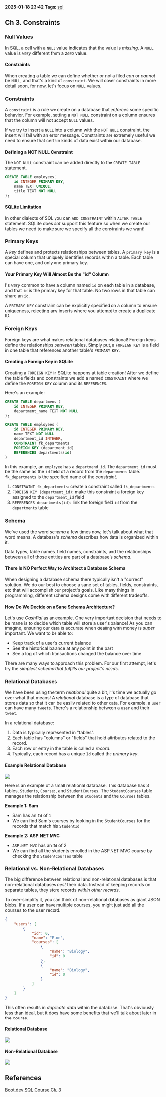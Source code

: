 **2025-01-18 23:42**
**Tags:** [sql](../2%20-%20tags/sql.md)

## Ch 3. Constraints
### Null Values
In SQL, a cell with a `NULL` value indicates that the value is *missing*. A `NULL` value is *very* different from a *zero* value.

#### Constraints
When creating a table we can define whether or not a filed *can* or *cannot* be `NULL`, and that's a kind of `constraint`.
We will cover constraints in more detail soon, for now, let's focus on `NULL` values.

### Constraints
A `constraint` is a rule we create on a database that *enforces* some specific behavior. For example, setting a `NOT NULL` constraint on a column ensures that the column will not accept `NULL` values.

If we try to insert a `NULL` into a column with the `NOT NULL` constraint, the insert will fail with an error message. Constraints are extremely useful we need to ensure that certain kinds of data exist within our database.

#### Defining a NOT NULL Constraint
The `NOT NULL` constraint can be added directly to the `CREATE TABLE` statement. 

```sql
CREATE TABLE employees(
	id INTEGER PRIMARY KEY,
	name TEXT UNIQUE,
	title TEXT NOT NULL
);
```

#### SQLite Limitation
In other dialects of SQL you can `ADD CONSTRAINT` within `ALTER TABLE` statement. SQLite does *not* support this feature so when we create our tables we need to make sure we specify all the constraints we want!

### Primary Keys
A *key* defines and protects relationships between tables. A `primary key` is a special column that uniquely identifies records within a table. Each table can have one, and only one primary key.

#### Your Primary Key Will Almost Be the "id" Column
I's *very* common to have a column named `id` on each table in a database, and that `id` is the primary key for that table. No two rows in that table can share an `id`.

A `PRIMARY KEY` constraint can be explicitly specified on a column to ensure uniqueness, rejecting any inserts where you attempt to create a duplicate ID.

### Foreign Keys
Foreign keys are what makes relational databases relational! Foreign keys define the relationships *between* tables. Simply put, a `FOREIGN KEY` is a field in one table that references another table's `PRIMARY KEY`.

#### Creating a Foreign Key in SQLite
Creating a `FOREIGN KEY` in SQLite happens at table creation! After we define the table fields and constraints we add a named `CONSTRAINT` where we define the `FOREIGN KEY` column and its `REFERENCES`.

Here's an example:

```sql
CREATE TABLE departmens (
	id INTEGER PRIMARY KEY,
	department_name TEXT NOT NULL
);

CREATE TABLE employees (
	id INTEGER PRIMARY KEY,
	name TEXT NOT NULL,
	department_id INTEGER,
	CONSTRAINT fk_departments
	FOREIGN KEY (department_id)
	REFERENCES departments(id)
)
```

In this example, an `employee` has a `departmend_id`. The `department_id`
 must be the same as the `id` field of a record from the `departments` table. `fk_departments` is the specified name of the *constraint*.
1. `CONSTRAINT fk_departments`: create a constraint called `fk_departments`
2. `FOREIGN KEY (department_id)`: make this constraint a foreign key assigned to the `department_id` field
3. `REFERENCES departments(id)`: link the foreign field `id` from the `departments` table

### Schema
We've used the word *schema* a few times now, let's talk about what that word means. A database's *schema* describes how data is organized within it.

Data types, table names, field names, constraints, and the relationships between all of those entities are part of a database's *schema*.

#### There Is NO Perfect Way to Architect a Database Schema
When designing a database schema there typically isn't a "correct" solution. We do our best to choose a sane set of tables, fields, constraints, etc that will accomplish our project's goals. Like many things in programming, different schema designs come with different tradeoffs.

#### How Do We Decide on a Sane Schema Architecture?
Let's use *CashPal* as an example. One very important decision that needs to be mane is to decide which table will store a user's balance! As you can imagine, ensuring our data is accurate when dealing with money is *super* important. We want to be able to:
- Keep track of a user's current balance
- See the historical balance at any point in the past 
- See a log of which transactions changed the balance over time

There are many ways to approach this problem. For our first attempt, let's try the *simplest schema that fulfills our project's needs*.

### Relational Databases
We have been using the term *relational* quite a bit, it's time we actually go over what that means! A *relational* database is a type of database that stores data so that it can be easily related to other data. For example, a `user` can have many `tweets`. There's a relationship between a `user` and their `tweet`.

In a relational database:
1. Data is typically represented in "tables".
2. Each table has "columns" or "fields" that hold attributes related to the record.
3. Each row or entry in the table is called a *record*.
4. Typically, each record has a unique `Id` called the *primary key*.

#### Example Relational Database

![](../attachments/Pasted%20image%2020250119005353.png)

Here is an example of a small relational database. This database has 3 tables, `Students`, `Courses`, and `StudentCourses`. The `StudentCourses` table manages the relationship between the `Students` and the `Courses` tables.

**Example 1: Sam**
- Sam has an `Id` of `1`
- We can find Sam's courses by looking in the `StudentCourses` for the records that match his `StudentId`

**Example 2: ASP.NET MVC**
- `ASP.NET MVC` has an `Id` of 2
- We can find all the students enrolled in the ASP.NET MVC course by checking the `StudentCourses` table

### Relational vs. Non-Relational Databases
The big difference between relational and non-relational databases is that non-relational databases *nest* their data. Instead of keeping records on separate tables, they store records *within other records*.

To over-simplify it, you can think of non-relational databases as giant JSON blobs. If a user can have multiple courses, you might just add all the courses to the user record.

```json
{
    "users": [
        {
            "id": 0,
            "name": "Elon",
            "courses": [
                {
                    "name": "Biology",
                    "id": 0
                },
                {
                    "name": "Biology",
                    "id": 0
                }
            ]
        }
    ]
}
```

This often results in *duplicate data* within the database. That's obviously less than ideal, but it does have some benefits that we'll talk about later in the course.

#### Relational Database

![](../attachments/Pasted%20image%2020250119010143.png)

#### Non-Relational Database

![](../attachments/Pasted%20image%2020250119010200.png)

## References
[Boot.dev SQL Course Ch. 3](https://www.boot.dev/lessons/186e59db-4344-4994-903e-71dc5e84331c)